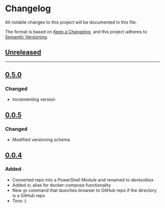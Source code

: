 # Changelog

All notable changes to this project will be documented in this file.

The format is based on [Keep a Changelog](https://keepachangelog.com/en/1.0.0/),
and this project adheres to [Semantic Versioning](https://semver.org/spec/v2.0.0.html).

## [Unreleased]

---

## [0.5.0]

### Changed

- Incrementing version

## [0.0.5]

### Changed

- Modified versioning schema

## [0.0.4]

### Added

- Converted repo into a PowerShell Module and renamed to devtoolbox
- Added `dc` alias for docker-compose functionality
- New `gh` command that launches browser to GitHub repo if the directory is a GitHub repo
- Tons :)

[Unreleased]: https://github.com/michaeljolley/devtools/compare/[0.5.0]...HEAD
[0.5.0]: https://github.com/michaeljolley/devtools/compare/[0.0.4]...[0.5.0]
[0.0.5]: https://github.com/michaeljolley/devtools/compare/[0.0.5]...[0.0.5]
[0.0.4]: https://github.com/michaeljolley/devtools/compare/4a9f707...[0.0.4]
